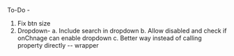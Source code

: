 To-Do -

1. Fix btn size
2. Dropdown-
    a. Include search in dropdown
    b. Allow disabled and check if onChnage can enable dropdown
    c. Better way instead of calling property directly -- wrapper